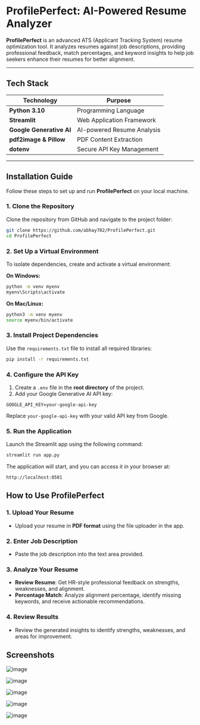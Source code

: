 

# ProfilePerfect: AI-Powered Resume Analyzer

**ProfilePerfect** is an advanced ATS (Applicant Tracking System) resume optimization tool. It analyzes resumes against job descriptions, providing professional feedback, match percentages, and keyword insights to help job seekers enhance their resumes for better alignment.

---

## Tech Stack

| Technology | Purpose |
|---------------------------|--------------------------------------|
| **Python 3.10** | Programming Language |
| **Streamlit** | Web Application Framework |
| **Google Generative AI** | AI-powered Resume Analysis |
| **pdf2image & Pillow** | PDF Content Extraction |
| **dotenv** | Secure API Key Management |

---

## Installation Guide

Follow these steps to set up and run **ProfilePerfect** on your local machine.

### 1. Clone the Repository

Clone the repository from GitHub and navigate to the project folder:

```bash
git clone https://github.com/abhay702/ProfilePerfect.git
cd ProfilePerfect
```

### 2. Set Up a Virtual Environment

To isolate dependencies, create and activate a virtual environment:

**On Windows:**
```bash
python -m venv myenv
myenv\Scripts\activate
```

**On Mac/Linux:**
```bash
python3 -m venv myenv
source myenv/bin/activate
```

### 3. Install Project Dependencies

Use the `requirements.txt` file to install all required libraries:

```bash
pip install -r requirements.txt
```

### 4. Configure the API Key

1. Create a `.env` file in the **root directory** of the project.
2. Add your Google Generative AI API key:

```
GOOGLE_API_KEY=your-google-api-key
```

Replace `your-google-api-key` with your valid API key from Google.

### 5. Run the Application

Launch the Streamlit app using the following command:

```bash
streamlit run app.py
```

The application will start, and you can access it in your browser at:

```
http://localhost:8501
```

## How to Use ProfilePerfect

### 1. Upload Your Resume
- Upload your resume in **PDF format** using the file uploader in the app.

### 2. Enter Job Description
- Paste the job description into the text area provided.

### 3. Analyze Your Resume
- **Review Resume**: Get HR-style professional feedback on strengths, weaknesses, and alignment.
- **Percentage Match**: Analyze alignment percentage, identify missing keywords, and receive actionable recommendations.

### 4. Review Results
- Review the generated insights to identify strengths, weaknesses, and areas for improvement.


## Screenshots

![image](https://github.com/user-attachments/assets/71823305-07a9-4dd5-a4ca-7aa6340acb6e)

![image](https://github.com/user-attachments/assets/decf90a2-3fb1-400c-b641-2ba3d622d664)

![image](https://github.com/user-attachments/assets/c258cf06-9d68-4073-a77f-a82cfdc23097)


![image](https://github.com/user-attachments/assets/0df42660-e983-40be-996c-c306972e02cc)

![image](https://github.com/user-attachments/assets/e5b57391-8ec1-4c13-900c-8aab92aa9c79)
